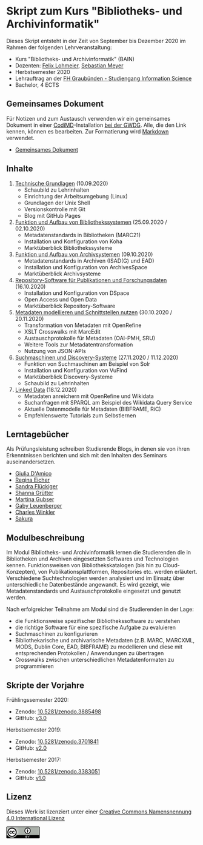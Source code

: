 # Skript zum Kurs "Bibliotheks- und Archivinformatik"

Dieses Skript entsteht in der Zeit von September bis Dezember 2020 im Rahmen der folgenden Lehrveranstaltung:

- Kurs "Bibliotheks- und Archivinformatik" (BAIN)
- Dozenten: [Felix Lohmeier](http://felixlohmeier.de), [Sebastian Meyer](https://twitter.com/_meyse_/)
- Herbstsemester 2020
- Lehrauftrag an der [FH Graubünden - Studiengang Information Science](https://www.fhgr.ch/studium/bachelorangebot/wirtschaft-und-dienstleistung/information-science/)
- Bachelor, 4 ECTS

## Gemeinsames Dokument

Für Notizen und zum Austausch verwenden wir ein gemeinsames Dokument in einer [CodiMD](https://github.com/codimd/server)-Installation [bei der GWDG](https://pad.gwdg.de/). Alle, die den Link kennen, können es bearbeiten. Zur Formatierung wird [Markdown](https://www.markdownguide.org/basic-syntax/) verwendet.

* [Gemeinsames Dokument](https://pad.gwdg.de/Tf-htntTR8COelT3Wgodzg?both)

## Inhalte

1. [Technische Grundlagen](01_technische-grundlagen.md) (10.09.2020)
   - Schaubild zu Lehrinhalten
   - Einrichtung der Arbeitsumgebung (Linux)
   - Grundlagen der Unix Shell
   - Versionskontrolle mit Git
   - Blog mit GitHub Pages
2. [Funktion und Aufbau von Bibliothekssystemen](02_funktion-und-aufbau-von-bibliothekssystemen.md) (25.09.2020 / 02.10.2020)
   - Metadatenstandards in Bibliotheken (MARC21)
   - Installation und Konfiguration von Koha
   - Marktüberblick Bibliothekssysteme
3. [Funktion und Aufbau von Archivsystemen](03_funktion-und-aufbau-von-archivsystemen.md) (09.10.2020)
   - Metadatenstandards in Archiven (ISAD(G) und EAD)
   - Installation und Konfiguration von ArchivesSpace
   - Marktüberblick Archivsysteme
4. [Repository-Software für Publikationen und Forschungsdaten](04_repository-software-fuer-publikationen-und-forschungsdaten.md) (16.10.2020)
   - Installation und Konfiguration von DSpace
   - Open Access und Open Data
   - Marktüberblick Repository-Software
5. [Metadaten modellieren und Schnittstellen nutzen](05_metadaten-modellieren-und-schnittstellen-nutzen.md) (30.10.2020 / 20.11.2020)
   - Transformation von Metadaten mit OpenRefine
   - XSLT Crosswalks mit MarcEdit
   - Austauschprotokolle für Metadaten (OAI-PMH, SRU)
   - Weitere Tools zur Metadatentransformation
   - Nutzung von JSON-APIs
6. [Suchmaschinen und Discovery-Systeme](06_suchmaschinen-und-discovery-systeme.md) (27.11.2020 / 11.12.2020)
   - Funktion von Suchmaschinen am Beispiel von Solr
   - Installation und Konfiguration von VuFind
   - Marktüberblick Discovery-Systeme
   - Schaubild zu Lehrinhalten
7. [Linked Data](07_linked-data.md) (18.12.2020)
   - Metadaten anreichern mit OpenRefine und Wikidata
   - Suchanfragen mit SPARQL am Beispiel des Wikidata Query Service
   - Aktuelle Datenmodelle für Metadaten (BIBFRAME, RiC)
   - Empfehlenswerte Tutorials zum Selbstlernen

## Lerntagebücher

Als Prüfungsleistung schreiben Studierende Blogs, in denen sie von ihren Erkenntnissen berichten und sich mit den Inhalten des Seminars auseinandersetzen.

* [Giulia D'Amico](https://damicogiulia.github.io/BAIN-Blog/)
* [Regina Eicher](https://gins-ctrl.github.io/Lerntagebuch_HS20/)
* [Sandra Flückiger](https://fluecksandra.github.io)
* [Shanna Grütter](https://shannarachel.github.io/storys)
* [Martina Gubser](https://tinablabla.github.io/bainotes/)
* [Gaby Leuenberger](https://regrebneuel.github.io/bain-log/)
* [Charles Winkler](https://charleswinkler.github.io)
* [Sakura](https://sakura-72.github.io/my-bain-blog/)


## Modulbeschreibung

Im Modul Bibliotheks- und Archivinformatik lernen die Studierenden die in Bibliotheken und Archiven eingesetzten Softwares und Technologien kennen. Funktionsweisen von Bibliothekskatalogen (bis hin zu Cloud-Konzepten), von Publikationsplattformen, Repositories etc. werden erläutert. Verschiedene Suchtechnologien werden analysiert und im Einsatz über unterschiedliche Datenbestände angewandt. Es wird gezeigt, wie Metadatenstandards und Austauschprotokolle eingesetzt und genutzt werden.

Nach erfolgreicher Teilnahme am Modul sind die Studierenden in der Lage:

* die Funktionsweise spezifischer Bibliothekssoftware zu verstehen
* die richtige Software für eine spezifische Aufgabe zu evaluieren
* Suchmaschinen zu konfigurieren
* Bibliothekarische und archivarische Metadaten (z.B. MARC, MARCXML, MODS, Dublin Core, EAD, BIBFRAME) zu modellieren und diese mit entsprechenden Protokollen / Anwendungen zu übertragen
* Crosswalks zwischen unterschiedlichen Metadatenformaten zu programmieren

## Skripte der Vorjahre

Frühlingssemester 2020:

* Zenodo: [10.5281/zenodo.3885498](https://doi.org/10.5281/zenodo.3885498)
* GitHub: [v3.0](https://github.com/felixlohmeier/bibliotheks-und-archivinformatik/releases/tag/v3.0)

Herbstsemester 2019:

* Zenodo: [10.5281/zenodo.3701841](https://doi.org/10.5281/zenodo.3701841)
* GitHub: [v2.0](https://github.com/felixlohmeier/bibliotheks-und-archivinformatik/releases/tag/v2.0)

Herbstsemester 2017:

* Zenodo: [10.5281/zenodo.3383051](https://doi.org/10.5281/zenodo.3383051)
* GitHub: [v1.0](https://github.com/felixlohmeier/bibliotheks-und-archivinformatik/releases/tag/v1.0)

## Lizenz

Dieses Werk ist lizenziert unter einer [Creative Commons Namensnennung 4.0 International Lizenz](http://creativecommons.org/licenses/by/4.0/)

[![Creative Commons Lizenzvertrag](images/cc-by-88x31.png)](http://creativecommons.org/licenses/by/4.0/)
